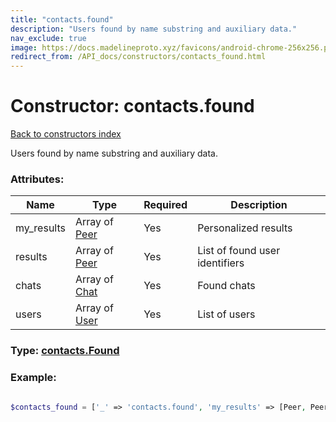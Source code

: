 ```yaml
---
title: "contacts.found"
description: "Users found by name substring and auxiliary data."
nav_exclude: true
image: https://docs.madelineproto.xyz/favicons/android-chrome-256x256.png
redirect_from: /API_docs/constructors/contacts_found.html
---
```

# Constructor: contacts.found  
[Back to constructors index](/API_docs/constructors/index.html)



Users found by name substring and auxiliary data.

### Attributes:

| Name     |    Type       | Required | Description |
|----------|---------------|----------|-------------|
|my\_results|Array of [Peer](/API_docs/types/Peer.html) | Yes|Personalized results|
|results|Array of [Peer](/API_docs/types/Peer.html) | Yes|List of found user identifiers|
|chats|Array of [Chat](/API_docs/types/Chat.html) | Yes|Found chats|
|users|Array of [User](/API_docs/types/User.html) | Yes|List of users|



### Type: [contacts.Found](/API_docs/types/contacts.Found.html)


### Example:

```php

$contacts_found = ['_' => 'contacts.found', 'my_results' => [Peer, Peer], 'results' => [Peer, Peer], 'chats' => [Chat, Chat], 'users' => [User, User]];
```  
